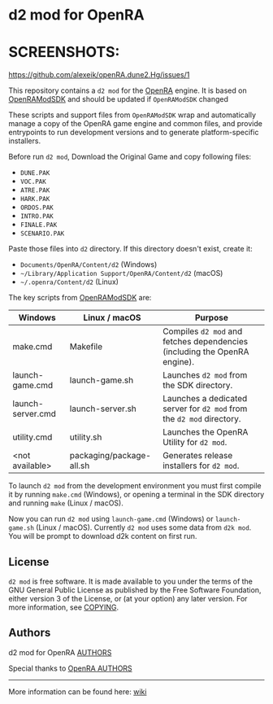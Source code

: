 # d2 mod for OpenRA

# SCREENSHOTS:
https://github.com/alexeik/openRA.dune2.Hg/issues/1


This repository contains a `d2 mod` for the [OpenRA](https://github.com/OpenRA/OpenRA) engine.
It is based on [OpenRAModSDK](https://github.com/OpenRA/OpenRAModSDK) and should be updated if `OpenRAModSDK` changed

These scripts and support files from `OpenRAModSDK` wrap and automatically manage a copy of the OpenRA game engine and common files,
and provide entrypoints to run development versions and to generate platform-specific installers.

Before run `d2 mod`, Download the Original Game and copy following files: 
 - `DUNE.PAK`
 - `VOC.PAK`
 - `ATRE.PAK`
 - `HARK.PAK`
 - `ORDOS.PAK`
 - `INTRO.PAK`
 - `FINALE.PAK`
 - `SCENARIO.PAK`

Paste those files into `d2` directory. If this directory doesn't exist, create it:
 - `Documents/OpenRA/Content/d2` (Windows)
 - `~/Library/Application Support/OpenRA/Content/d2` (macOS)
 - `~/.openra/Content/d2` (Linux)

The key scripts from [OpenRAModSDK](https://github.com/OpenRA/OpenRAModSDK) are:

| Windows               | Linux / macOS            | Purpose
| --------------------- | ------------------------ | ------------- |
| make.cmd              | Makefile                 | Compiles `d2 mod` and fetches dependencies (including the OpenRA engine).
| launch-game.cmd       | launch-game.sh           | Launches `d2 mod` from the SDK directory.
| launch-server.cmd     | launch-server.sh         | Launches a dedicated server for `d2 mod` from the `d2 mod` directory.
| utility.cmd           | utility.sh               | Launches the OpenRA Utility for `d2 mod`.
| &lt;not available&gt; | packaging/package-all.sh | Generates release installers for `d2 mod`.

To launch `d2 mod` from the development environment you must first compile it by running `make.cmd` (Windows),
or opening a terminal in the SDK directory and running `make` (Linux / macOS).

Now you can run `d2 mod` using `launch-game.cmd` (Windows) or `launch-game.sh` (Linux / macOS).
Currently `d2 mod` uses some data from `d2k mod`. You will be prompt to download d2k content on first run.


## License
`d2 mod` is free software. It is made available to you under the terms of the GNU General Public License
as published by the Free Software Foundation, either version 3 of the License, or (at your option) any later version.
For more information, see [COPYING](https://github.com/OpenRA/d2/blob/bleed/COPYING).


## Authors
d2 mod for OpenRA [AUTHORS](https://github.com/OpenRA/d2/blob/master/mods/d2/AUTHORS)

Special thanks to [OpenRA AUTHORS](https://github.com/OpenRA/OpenRA/blob/bleed/AUTHORS)


-------------------------------------------------------------------------------------------------------------------------

More information can be found here: [wiki](https://github.com/OpenRA/d2/wiki)
